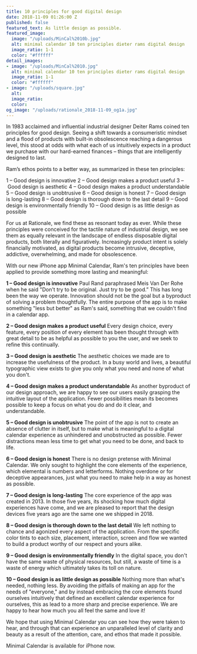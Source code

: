 ```yaml
---
title: 10 principles for good digital design
date: 2018-11-09 01:26:00 Z
published: false
featured_text: As little design as possible.
featured_image:
  image: "/uploads/MinCal%2010b.jpg"
  alt: minimal calendar 10 ten principles dieter rams digital design
  image_ratio: 1-1
  color: "#ffffff"
detail_images:
- image: "/uploads/MinCal%2010.jpg"
  alt: minimal calendar 10 ten principles dieter rams digital design
  image_ratio: 1-1
  color: "#ffffff"
- image: "/uploads/square.jpg"
  alt: 
  image_ratio: 
  color: 
og_image: "/uploads/rationale_2018-11-09_og1a.jpg"
---
```


In 1983 acclaimed and influential industrial designer Deiter Rams coined ten principles for good design. Seeing a shift towards a consumeristic mindset and a flood of products with built-in obsolescence reaching a dangerous level, this stood at odds with what each of us intuitively expects in a product we purchase with our hard-earned finances – things that are intelligently designed to last. 

Ram’s ethos points to a better way, as summarized in these ten principles:

1 – Good design is innovative
2 – Good design makes a product useful
3 – Good design is aesthetic
4 – Good design makes a product understandable
5 – Good design is unobtrusive
6 – Good design is honest
7 – Good design is long-lasting
8 – Good design is thorough down to the last detail
9 – Good design is environmentally friendly
10 – Good design is as little design as possible

For us at Rationale, we find these as resonant today as ever. While these principles were conceived for the tactile nature of industrial design, we see them as equally relevant in the landscape of endless disposable digital products, both literally and figuratively. Increasingly product intent is solely financially motivated, as digital products become intrusive, deceptive, addictive, overwhelming, and made for obsolescence.

With our new iPhone app Minimal Calendar, Ram's ten principles have been applied to provide something more lasting and meaningful:

**1 – Good design is innovative**
Paul Rand paraphrased Meis Van Der Rohe when he said "Don't try to be original. Just try to be good.” This has long been the way we operate. Innovation should not be the goal but a byproduct of solving a problem thoughtfully. The entire purpose of the app is to make something "less but better" as Ram's said, something that we couldn't find in a calendar app. 


**2 – Good design makes a product useful**
Every design choice, every feature, every position of every element has been thought through with great detail to be as helpful as possible to you the user, and we seek to refine this continually. 

**3 – Good design is aesthetic**
The aesthetic choices we made are to increase the usefulness of the product. In a busy world and lives, a beautiful typographic view exists to give you only what you need and none of what you don't.

**4 – Good design makes a product understandable**
As another byproduct of our design approach, we are happy to see our users easily grasping the intuitive layout of the application. Fewer possibilities mean its becomes possible to keep a focus on what you do and do it clear, and understandable. 

**5 – Good design is unobtrusive**
The point of the app is not to create an absence of clutter in itself, but to make what is meaningful to a digital calendar experience as unhindered and unobstructed as possible. Fewer distractions mean less time to get what you need to be done, and back to life.

**6 – Good design is honest**
There is no design pretense with Minimal Calendar. We only sought to highlight the core elements of the experience, which elemental is numbers and letterforms. Nothing overdone or for deceptive appearances, just what you need to make help in a way as honest as possible. 

**7 – Good design is long-lasting**
The core experience of the app was created in 2013. In those five years, its shocking how much digital experiences have come, and we are pleased to report that the design devices five years ago are the same one we shipped in 2018. 

**8 – Good design is thorough down to the last detail**
We left nothing to chance and agonized every aspect of the application. From the specific color tints to each size, placement, interaction, screen and flow we wanted to build a product worthy of our respect and yours alike. 

**9 – Good design is environmentally friendly**
In the digital space, you don't have the same waste of physical resources, but still, a waste of time is a waste of energy which ultimately takes its toll on nature. 

**10 – Good design is as little design as possible**
Nothing more than what's needed, nothing less. By avoiding the pitfalls of making an app for the needs of "everyone," and by instead embracing the core elements found ourselves intuitively that defined an excellent calendar experience for ourselves, this as lead to a more sharp and precise experience. We are happy to hear how much you all feel the same and love it!

We hope that using Minimal Calendar you can see how they were taken to hear, and through that can experience an unparalleled level of clarity and beauty as a result of the attention, care, and ethos that made it possible. 

Minimal Calendar is available for iPhone now. 